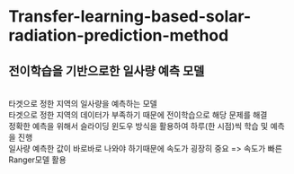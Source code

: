# Transfer-learning-based-solar-radiation-prediction-method
## 전이학습을 기반으로한 일사량 예측 모델
<br>
타겟으로 정한 지역의 일사량을 예측하는 모델<br>
타겟으로 정한 지역의 데이터가 부족하기 때문에 전이학습으로 해당 문제를 해결<br>
정확한 예측을 위해서 슬라이딩 윈도우 방식을 활용하여 하루(한 시점)씩 학습 및 예측을 진행<br>
일사량 예측한 값이 바로바로 나와야 하기때문에 속도가 굉장히 중요 => 속도가 빠른 Ranger모델 활용<br>

